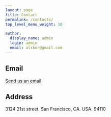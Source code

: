 ```yaml
---
layout: page
title: Contact
permalink: /contacts/
top_level_menu_weight: 10

author:
  display_name: admin
  login: admin
  email: alskor@gmail.com
---
```


## Email

<a href="mailto:{{ site.email }}">Send us an email</a>

## Address

3124 21st street.
San Francisco, CA. USA. 94110

